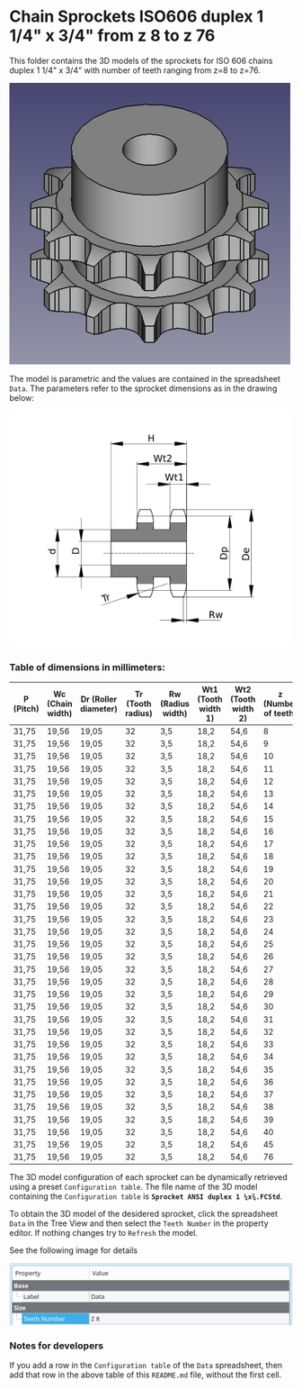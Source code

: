 # Chain Sprockets ISO606 duplex 1 1/4" x 3/4" from z 8 to z 76

This folder contains the 3D models of the sprockets for ISO 606 chains duplex 1 1/4" x 3/4" with number of teeth ranging from z=8 to z=76.

![Image](../images/duplex_screenshot.png "Sprocket Duplex")

The model is parametric and the values are contained in the spreadsheet `Data`.
The parameters refer to the sprocket dimensions as in the drawing below:

![Drawing](../images/duplex_drawing.png "Drawing")

### Table of dimensions in millimeters:

P (Pitch)|Wc (Chain width)|Dr (Roller diameter)|Tr (Tooth radius)|Rw (Radius width)|Wt1 (Tooth width 1)|Wt2 (Tooth width 2)|z (Number of teeth)|De (External Diameter)|Dp (pitch diameter)|d (Hub diameter)|D (Hole diameter)|H (Total height)
---|---|---|---|---|---|---|---|---|---|---|---|---
31,75|19,56|19,05|32|3,5|18,2|54,6|8|98,1|82,96|53|20|75
31,75|19,56|19,05|32|3,5|18,2|54,6|9|108|92,84|63|20|75
31,75|19,56|19,05|32|3,5|18,2|54,6|10|117,9|102,74|70|20|75
31,75|19,56|19,05|32|3,5|18,2|54,6|11|127,8|112,68|80|20|80
31,75|19,56|19,05|32|3,5|18,2|54,6|12|137,8|122,68|90|20|80
31,75|19,56|19,05|32|3,5|18,2|54,6|13|147,8|132,65|100|20|80
31,75|19,56|19,05|32|3,5|18,2|54,6|14|157,8|142,68|110|20|80
31,75|19,56|19,05|32|3,5|18,2|54,6|15|167,9|152,72|120|20|80
31,75|19,56|19,05|32|3,5|18,2|54,6|16|177,9|162,75|120|25|80
31,75|19,56|19,05|32|3,5|18,2|54,6|17|187,9|172,78|120|25|80
31,75|19,56|19,05|32|3,5|18,2|54,6|18|198|182,85|120|25|80
31,75|19,56|19,05|32|3,5|18,2|54,6|19|208,1|192,91|120|25|80
31,75|19,56|19,05|32|3,5|18,2|54,6|20|218,1|202,98|120|25|80
31,75|19,56|19,05|32|3,5|18,2|54,6|21|228,2|213,04|140|25|80
31,75|19,56|19,05|32|3,5|18,2|54,6|22|238,3|223,11|140|25|80
31,75|19,56|19,05|32|3,5|18,2|54,6|23|248,3|233,17|140|25|80
31,75|19,56|19,05|32|3,5|18,2|54,6|24|258,4|243,23|140|25|80
31,75|19,56|19,05|32|3,5|18,2|54,6|25|268,5|253,33|140|25|80
31,75|19,56|19,05|32|3,5|18,2|54,6|26|278,6|263,4|150|25|80
31,75|19,56|19,05|32|3,5|18,2|54,6|27|288,6|273,49|150|25|80
31,75|19,56|19,05|32|3,5|18,2|54,6|28|298,7|283,56|150|25|80
31,75|19,56|19,05|32|3,5|18,2|54,6|29|308,8|293,65|150|25|80
31,75|19,56|19,05|32|3,5|18,2|54,6|30|318,9|303,75|150|25|80
31,75|19,56|19,05|32|3,5|18,2|54,6|31|329|313,85|150|25|80
31,75|19,56|19,05|32|3,5|18,2|54,6|32|339,1|323,91|150|25|80
31,75|19,56|19,05|32|3,5|18,2|54,6|33|349,2|334,01|150|25|80
31,75|19,56|19,05|32|3,5|18,2|54,6|34|359,3|344,1|150|25|80
31,75|19,56|19,05|32|3,5|18,2|54,6|35|369,4|354,2|150|25|80
31,75|19,56|19,05|32|3,5|18,2|54,6|36|379,5|364,3|150|30|80
31,75|19,56|19,05|32|3,5|18,2|54,6|37|389,5|374,39|150|30|80
31,75|19,56|19,05|32|3,5|18,2|54,6|38|399,6|384,49|150|30|80
31,75|19,56|19,05|32|3,5|18,2|54,6|39|409,7|394,59|150|30|80
31,75|19,56|19,05|32|3,5|18,2|54,6|40|419,8|404,69|150|30|80
31,75|19,56|19,05|32|3,5|18,2|54,6|45|470,3|455,17|160|30|90
31,75|19,56|19,05|32|3,5|18,2|54,6|76|783,5|768,32|180|30|100

The 3D model configuration of each sprocket can be dynamically retrieved using a preset `Configuration table`.
The file name of the 3D model containing the `Configuration table` is **`Sprocket ANSI duplex 1 ¼x¾.FCStd`**.

To obtain the 3D model of the desidered sprocket, click the spreadsheet `Data` in the Tree View and then select the `Teeth Number` in the property editor. If nothing changes try to `Refresh` the model.

See the following image for details

![Drawing](../images/configuration.png)

### Notes for developers
If you add a row in the `Configuration table` of the `Data` spreadsheet, then add that row in the above table of this `README.md` file, without the first cell.
